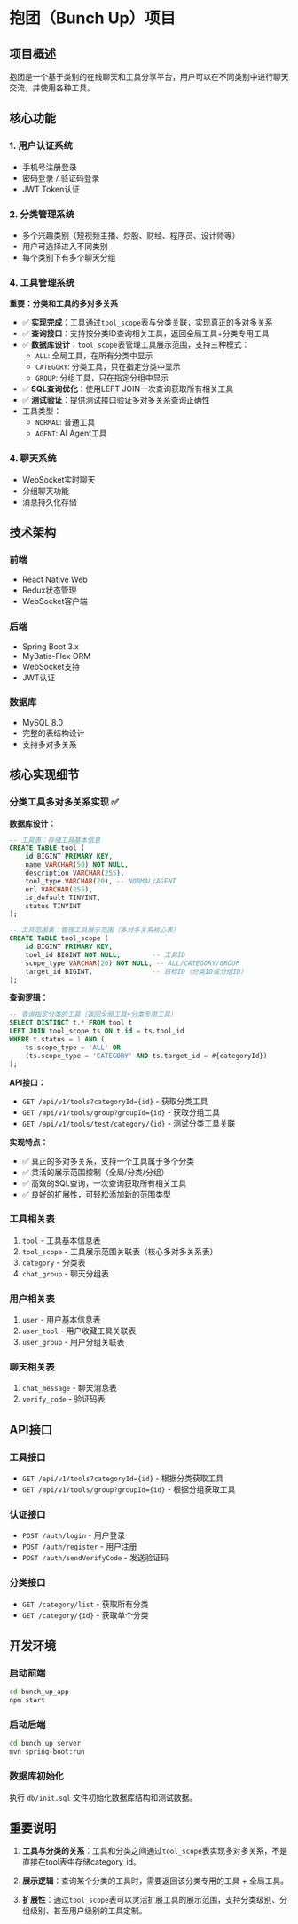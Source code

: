 # 抱团（Bunch Up）项目

## 项目概述
抱团是一个基于类别的在线聊天和工具分享平台，用户可以在不同类别中进行聊天交流，并使用各种工具。

## 核心功能

### 1. 用户认证系统
- 手机号注册登录
- 密码登录 / 验证码登录
- JWT Token认证

### 2. 分类管理系统
- 多个兴趣类别（短视频主播、炒股、财经、程序员、设计师等）
- 用户可选择进入不同类别
- 每个类别下有多个聊天分组

### 4. 工具管理系统
**重要：分类和工具的多对多关系**
- ✅ **实现完成**：工具通过`tool_scope`表与分类关联，实现真正的多对多关系
- ✅ **查询接口**：支持按分类ID查询相关工具，返回全局工具+分类专用工具
- ✅ **数据库设计**：`tool_scope`表管理工具展示范围，支持三种模式：
  - `ALL`: 全局工具，在所有分类中显示  
  - `CATEGORY`: 分类工具，只在指定分类中显示
  - `GROUP`: 分组工具，只在指定分组中显示
- ✅ **SQL查询优化**：使用LEFT JOIN一次查询获取所有相关工具
- ✅ **测试验证**：提供测试接口验证多对多关系查询正确性
- 工具类型：
  - `NORMAL`: 普通工具
  - `AGENT`: AI Agent工具

### 4. 聊天系统
- WebSocket实时聊天
- 分组聊天功能
- 消息持久化存储

## 技术架构

### 前端
- React Native Web
- Redux状态管理
- WebSocket客户端

### 后端
- Spring Boot 3.x
- MyBatis-Flex ORM
- WebSocket支持
- JWT认证

### 数据库
- MySQL 8.0
- 完整的表结构设计
- 支持多对多关系

## 核心实现细节

### 分类工具多对多关系实现 ✅

**数据库设计：**
```sql
-- 工具表：存储工具基本信息
CREATE TABLE tool (
    id BIGINT PRIMARY KEY,
    name VARCHAR(50) NOT NULL,
    description VARCHAR(255),
    tool_type VARCHAR(20), -- NORMAL/AGENT
    url VARCHAR(255),
    is_default TINYINT,
    status TINYINT
);

-- 工具范围表：管理工具展示范围（多对多关系核心表）
CREATE TABLE tool_scope (
    id BIGINT PRIMARY KEY,
    tool_id BIGINT NOT NULL,        -- 工具ID
    scope_type VARCHAR(20) NOT NULL, -- ALL/CATEGORY/GROUP
    target_id BIGINT,               -- 目标ID（分类ID或分组ID）
);
```

**查询逻辑：**
```sql
-- 查询指定分类的工具（返回全局工具+分类专用工具）
SELECT DISTINCT t.* FROM tool t 
LEFT JOIN tool_scope ts ON t.id = ts.tool_id 
WHERE t.status = 1 AND (
    ts.scope_type = 'ALL' OR 
    (ts.scope_type = 'CATEGORY' AND ts.target_id = #{categoryId})
);
```

**API接口：**
- `GET /api/v1/tools?categoryId={id}` - 获取分类工具
- `GET /api/v1/tools/group?groupId={id}` - 获取分组工具
- `GET /api/v1/tools/test/category/{id}` - 测试分类工具关联

**实现特点：**
- ✅ 真正的多对多关系，支持一个工具属于多个分类
- ✅ 灵活的展示范围控制（全局/分类/分组）
- ✅ 高效的SQL查询，一次查询获取所有相关工具
- ✅ 良好的扩展性，可轻松添加新的范围类型

### 工具相关表
1. `tool` - 工具基本信息表
2. `tool_scope` - 工具展示范围关联表（核心多对多关系表）
3. `category` - 分类表
4. `chat_group` - 聊天分组表

### 用户相关表
1. `user` - 用户基本信息表
2. `user_tool` - 用户收藏工具关联表
3. `user_group` - 用户分组关联表

### 聊天相关表
1. `chat_message` - 聊天消息表
2. `verify_code` - 验证码表

## API接口

### 工具接口
- `GET /api/v1/tools?categoryId={id}` - 根据分类获取工具
- `GET /api/v1/tools/group?groupId={id}` - 根据分组获取工具

### 认证接口
- `POST /auth/login` - 用户登录
- `POST /auth/register` - 用户注册
- `POST /auth/sendVerifyCode` - 发送验证码

### 分类接口
- `GET /category/list` - 获取所有分类
- `GET /category/{id}` - 获取单个分类

## 开发环境

### 启动前端
```bash
cd bunch_up_app
npm start
```

### 启动后端
```bash
cd bunch_up_server
mvn spring-boot:run
```

### 数据库初始化
执行 `db/init.sql` 文件初始化数据库结构和测试数据。

## 重要说明

1. **工具与分类的关系**：工具和分类之间通过`tool_scope`表实现多对多关系，不是直接在tool表中存储category_id。

2. **展示逻辑**：查询某个分类的工具时，需要返回该分类专用的工具 + 全局工具。

3. **扩展性**：通过`tool_scope`表可以灵活扩展工具的展示范围，支持分类级别、分组级别、甚至用户级别的工具定制。